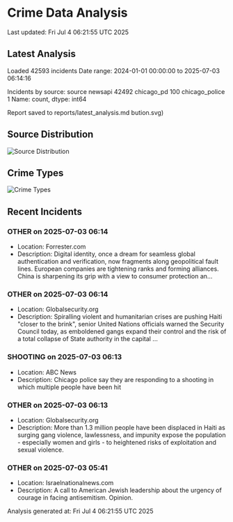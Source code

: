 # Crime Data Analysis
Last updated: Fri Jul  4 06:21:55 UTC 2025

## Latest Analysis

Loaded 42593 incidents
Date range: 2024-01-01 00:00:00 to 2025-07-03 06:14:16

Incidents by source:
source
newsapi           42492
chicago_pd          100
chicago_police        1
Name: count, dtype: int64

Report saved to reports/latest_analysis.md
bution.svg)

## Source Distribution
![Source Distribution](images/source_distribution.svg)

## Crime Types
![Crime Types](images/crime_types.svg)

## Recent Incidents

### OTHER on 2025-07-03 06:14
- Location: Forrester.com
- Description: Digital identity, once a dream for seamless global authentication and verification, now fragments along geopolitical fault lines. European companies are tightening ranks and forming alliances. China is sharpening its grip with a view to consumer protection an…


### OTHER on 2025-07-03 06:14
- Location: Globalsecurity.org
- Description: Spiralling violent and humanitarian crises are pushing Haiti "closer to the brink", senior United Nations officials warned the Security Council today, as emboldened gangs expand their control and the risk of a total collapse of State authority in the capital …


### SHOOTING on 2025-07-03 06:13
- Location: ABC News
- Description: Chicago police say they are responding to a shooting in which multiple people have been hit


### OTHER on 2025-07-03 06:13
- Location: Globalsecurity.org
- Description: More than 1.3 million people have been displaced in Haiti as surging gang violence, lawlessness, and impunity expose the population - especially women and girls - to heightened risks of exploitation and sexual violence.


### OTHER on 2025-07-03 05:41
- Location: Israelnationalnews.com
- Description: A call to American Jewish leadership about the urgency of courage in facing antisemitism. Opinion.

Analysis generated at: Fri Jul  4 06:21:55 UTC 2025
